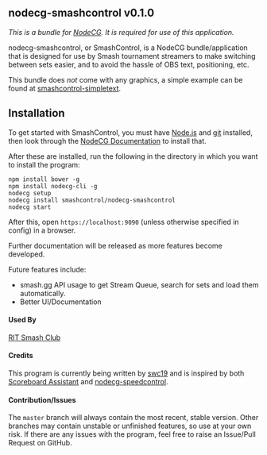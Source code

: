 nodecg-smashcontrol v0.1.0
----

*This is a bundle for [NodeCG](http://nodecg.com/). It is required for use of this application.*


nodecg-smashcontrol, or SmashControl, is a NodeCG bundle/application that is designed for use by Smash
tournament streamers to make switching between sets easier, and to avoid the hassle of OBS text, positioning, etc.
 
  
This bundle does *not* come with any graphics, a simple example can be found at [smashcontrol-simpletext](https://github.com/smashcontrol/smashcontrol-simpletext).

## Installation

To get started with SmashControl, you must have [Node.js](https://nodejs.org/) and [git](https://git-scm.com/) installed,
then look through the [NodeCG Documentation](http://nodecg.com/) to install that.

After these are installed, run the following in the directory in which you want to install the program:
```
npm install bower -g
npm install nodecg-cli -g
nodecg setup
nodecg install smashcontrol/nodecg-smashcontrol
nodecg start
```

After this, open `https://localhost:9090` (unless otherwise specified in config) in a browser.

Further documentation will be released as more features become developed.

Future features include:
* smash.gg API usage to get Stream Queue, search for sets and load them automatically.
* Better UI/Documentation

#### Used By
[RIT Smash Club](twitter.com/RITSmashClub)

#### Credits
This program is currently being written by [swc19](https://github.com/swc19) and is inspired by both [Scoreboard Assistant](https://obsproject.com/forum/resources/scoreboard-assistant.112/) and [nodecg-speedcontrol](https://github.com/speedcontrol/nodecg-speedcontrol).

#### Contribution/Issues
The `master` branch will always contain the most recent, stable version. Other branches may contain unstable or unfinished
features, so use at your own risk. If there are any issues with the program, feel free to raise an Issue/Pull Request on GitHub. 
